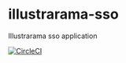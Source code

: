 # illustrarama-sso
Illustrarama sso application

[![CircleCI](https://circleci.com/gh/oleche/illustrarama-sso.svg?style=svg&circle-token=893c0da4320e22f996eab6b08e3f46ab9ec96998)](https://circleci.com/gh/oleche/illustrarama-sso)
